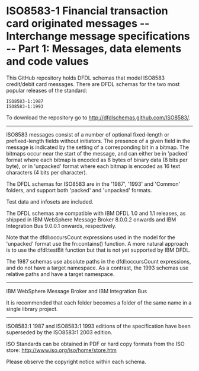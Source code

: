 ISO8583-1 Financial transaction card originated messages -- Interchange message specifications -- Part 1: Messages, data elements and code values
=================================================================================================================================================

This GitHub repository holds DFDL schemas that model ISO8583 credit/debit card messages. 
There are DFDL schemas for the two most popular releases of the standard:

    ISO8583-1:1987 
    ISO8583-1:1993 

To download the repository go to http://dfdlschemas.github.com/ISO8583/.

----------------
ISO8583 messages consist of a number of optional fixed-length or prefixed-length fields without initiators.
The presence of a given field in the message is indicated by the setting of a corresponding bit in a bitmap.
The bitmaps occur near the start of the message, and can either be in 'packed' format where each bitmap is 
encoded as 8 bytes of binary data (8 bits per byte), or in 'unpacked' format where each bitmap is encoded 
as 16 text characters (4 bits per character). 

The DFDL schemas for ISO8583 are in the '1987', '1993' and 'Common' folders, and support both 'packed' and 'unpacked' formats.

Test data and infosets are included.

The DFDL schemas are compatible with IBM DFDL 1.0 and 1.1 releases, as shipped in IBM WebSphere Message Broker 8.0.0.2
onwards and IBM Integration Bus 9.0.0.1 onwards, respectively.

Note that the dfdl:occursCount expressions used in the model for the 'unpacked' format use the fn:contains() function. 
A more natural approach is to use the dfdl:testBit function but that is not yet supported by IBM DFDL.

The 1987 schemas use absolute paths in the dfdl:occursCount expressions, and do not have a target namespace.
As a contrast, the 1993 schemas use relative paths and have a target namespace. 

----------------
IBM WebSphere Message Broker and IBM Integration Bus

It is recommended that each folder becomes a folder of the same name in a single library project.

----------------
ISO8583:1 1987 and ISO8583:1 1993 editions of the specification have been superseded by the ISO8583:1 2003 edition.

ISO Standards can be obtained in PDF or hard copy formats from the ISO store: http://www.iso.org/iso/home/store.htm

Please observe the copyright notice within each schema.

